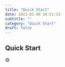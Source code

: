 ```yaml
---
title: "Quick Start"
date: 2023-02-06 10:51:13
subtitle: ""
category: "Quick Start"
draft: false
---
```


## Quick Start

:smile:
